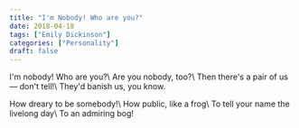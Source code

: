 ```yaml
---
title: "I'm Nobody! Who are you?"
date: 2018-04-18
tags: ["Emily Dickinson"]
categories: ["Personality"]
draft: false
---
```


I'm nobody! Who are you?\\
Are you nobody, too?\\
Then there's a pair of us — don't tell!\\
They'd banish us, you know.

How dreary to be somebody!\\
How public, like a frog\\
To tell your name the livelong day\\
To an admiring bog! 